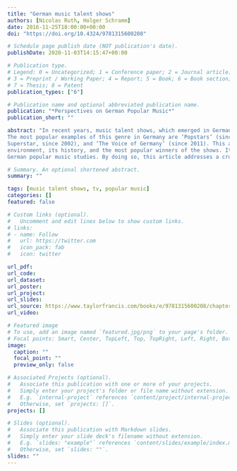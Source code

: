 ```yaml
---
title: "German music talent shows"
authors: [Nicolas Ruth, Holger Schramm]
date: 2016-11-25T18:00:00+00:00
doi: "https://doi.org/10.4324/9781315600208"

# Schedule page publish date (NOT publication's date).
publishDate: 2020-11-03T14:15:47+00:00

# Publication type.
# Legend: 0 = Uncategorized; 1 = Conference paper; 2 = Journal article;
# 3 = Preprint / Working Paper; 4 = Report; 5 = Book; 6 = Book section;
# 7 = Thesis; 8 = Patent
publication_types: ["6"]

# Publication name and optional abbreviated publication name.
publication: "*Perspectives on German Popular Music*"
publication_short: ""

abstract: "In recent years, music talent shows, which emerged in Germany in the 1990s, have become one of the most successful television formats. 
The most popular examples of this genre in Germany are ‘Popstars’ (since 2000), ‘Deutschland sucht den Superstar’ (Germany is Looking for the 
Superstar, since 2002), and ‘The Voice of Germany’ (since 2011). This article represents a concise introduction to the German music talent show 
environment, its history, and the most popular winners of the shows. It also addresses the reception by and effects of music talent on contemporary 
German popular music studies. By doing so, this article addresses a crucial gap in the literature on music talent shows."

# Summary. An optional shortened abstract.
summary: ""

tags: [music talent shows, tv, popular music]
categories: []
featured: false

# Custom links (optional).
#   Uncomment and edit lines below to show custom links.
# links:
# - name: Follow
#   url: https://twitter.com
#   icon_pack: fab
#   icon: twitter

url_pdf:
url_code:
url_dataset:
url_poster:
url_project:
url_slides:
url_source: https://www.taylorfrancis.com/books/e/9781315600208/chapters/10.4324/9781315600208-47
url_video:

# Featured image
# To use, add an image named `featured.jpg/png` to your page's folder.
# Focal points: Smart, Center, TopLeft, Top, TopRight, Left, Right, BottomLeft, Bottom, BottomRight.
image:
  caption: ""
  focal_point: ""
  preview_only: false

# Associated Projects (optional).
#   Associate this publication with one or more of your projects.
#   Simply enter your project's folder or file name without extension.
#   E.g. `internal-project` references `content/project/internal-project/index.md`.
#   Otherwise, set `projects: []`.
projects: []

# Slides (optional).
#   Associate this publication with Markdown slides.
#   Simply enter your slide deck's filename without extension.
#   E.g. `slides: "example"` references `content/slides/example/index.md`.
#   Otherwise, set `slides: ""`.
slides: ""
---
```

